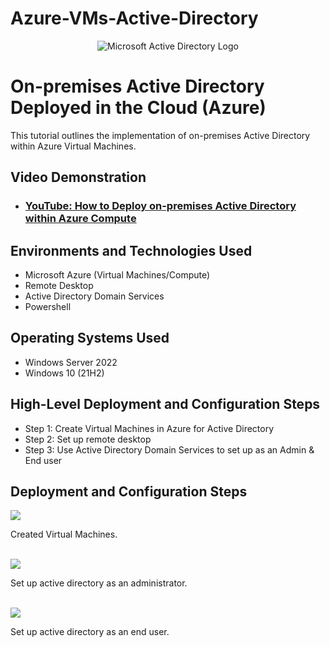 # Azure-VMs-Active-Directory
<p align="center">
<img src="https://i.imgur.com/pU5A58S.png" alt="Microsoft Active Directory Logo"/>
</p>

<h1>On-premises Active Directory Deployed in the Cloud (Azure)</h1>
This tutorial outlines the implementation of on-premises Active Directory within Azure Virtual Machines.<br />


<h2>Video Demonstration</h2>

- ### [YouTube: How to Deploy on-premises Active Directory within Azure Compute](https://youtu.be/lzHRxxSmQXc)

<h2>Environments and Technologies Used</h2>

- Microsoft Azure (Virtual Machines/Compute)
- Remote Desktop
- Active Directory Domain Services
- Powershell
  

<h2>Operating Systems Used </h2>

- Windows Server 2022
- Windows 10 (21H2)

<h2>High-Level Deployment and Configuration Steps</h2>

- Step 1: Create Virtual Machines in Azure for Active Directory
- Step 2: Set up remote desktop
- Step 3: Use Active Directory Domain Services to set up as an Admin & End user

  

<h2>Deployment and Configuration Steps</h2>

<p>
<img src="https://github.com/L3Renee/Azure-VMs-Active-Directory/assets/147538608/6ddfb4da-7c0b-475b-a58b-31b54c1087b5"/>
</p>
<p>
Created Virtual Machines. 
</p>
<br />
<img src="https://github.com/L3Renee/Azure-VMs-Active-Directory/assets/147538608/9c7cc840-acaf-4f03-99aa-5557405b7527"/>
</p>
<p>
Set up active directory as an administrator.
</p>
<p>

<br />
<img src="https://github.com/L3Renee/Azure-VMs-Active-Directory/assets/147538608/aeea81eb-4882-436f-ae48-fc8f8d5e23cf"/>
</p>
<p>
Set up active directory as an end user.
<p>

</p>
<p>

</p>
<br />
